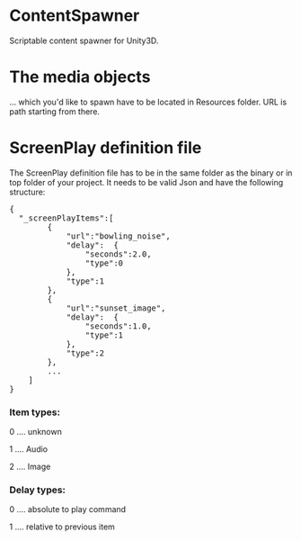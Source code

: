 # ContentSpawner
Scriptable content spawner for Unity3D.

# The media objects
... which you'd like to spawn have to be located in Resources folder. URL is path starting from there.

# ScreenPlay definition file
The ScreenPlay definition file has to be in the same folder as the binary or in top folder of your project. It needs to be valid Json and have the following structure:

<pre>
{
  "_screenPlayItems":[
		{
			"url":"bowling_noise",
			"delay":  {
				"seconds":2.0,
				"type":0
			},
			"type":1
		},
		{
			"url":"sunset_image",
			"delay":  {
				"seconds":1.0,
				"type":1
			},
			"type":2
		},
		...
	]
}
</pre>

### Item types:
0 .... unknown

1 .... Audio

2 .... Image


### Delay types:
0 .... absolute to play command

1 .... relative to previous item
